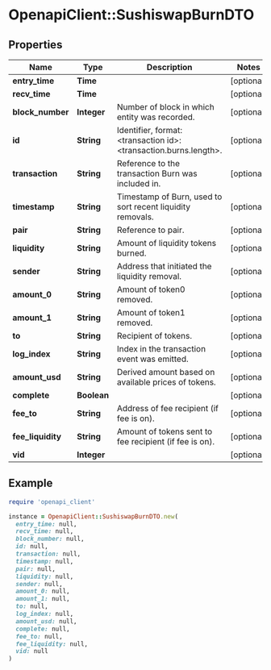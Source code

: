 # OpenapiClient::SushiswapBurnDTO

## Properties

| Name | Type | Description | Notes |
| ---- | ---- | ----------- | ----- |
| **entry_time** | **Time** |  | [optional] |
| **recv_time** | **Time** |  | [optional] |
| **block_number** | **Integer** | Number of block in which entity was recorded. | [optional] |
| **id** | **String** | Identifier, format: &lt;transaction id&gt;:&lt;transaction.burns.length&gt;. | [optional] |
| **transaction** | **String** | Reference to the transaction Burn was included in. | [optional] |
| **timestamp** | **String** | Timestamp of Burn, used to sort recent liquidity removals. | [optional] |
| **pair** | **String** | Reference to pair. | [optional] |
| **liquidity** | **String** | Amount of liquidity tokens burned. | [optional] |
| **sender** | **String** | Address that initiated the liquidity removal. | [optional] |
| **amount_0** | **String** | Amount of token0 removed. | [optional] |
| **amount_1** | **String** | Amount of token1 removed. | [optional] |
| **to** | **String** | Recipient of tokens. | [optional] |
| **log_index** | **String** | Index in the transaction event was emitted. | [optional] |
| **amount_usd** | **String** | Derived amount based on available prices of tokens. | [optional] |
| **complete** | **Boolean** |  | [optional] |
| **fee_to** | **String** | Address of fee recipient (if fee is on). | [optional] |
| **fee_liquidity** | **String** | Amount of tokens sent to fee recipient (if fee is on). | [optional] |
| **vid** | **Integer** |  | [optional] |

## Example

```ruby
require 'openapi_client'

instance = OpenapiClient::SushiswapBurnDTO.new(
  entry_time: null,
  recv_time: null,
  block_number: null,
  id: null,
  transaction: null,
  timestamp: null,
  pair: null,
  liquidity: null,
  sender: null,
  amount_0: null,
  amount_1: null,
  to: null,
  log_index: null,
  amount_usd: null,
  complete: null,
  fee_to: null,
  fee_liquidity: null,
  vid: null
)
```

